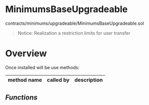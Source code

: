 # MinimumsBaseUpgradeable

contracts/minimums/upgradeable/MinimumsBaseUpgradeable.sol

> Notice: Realization a restriction limits for user transfer 

# Overview

Once installed will be use methods:

| **method name** | **called by** | **description** |
|-|-|-|
## *Functions*